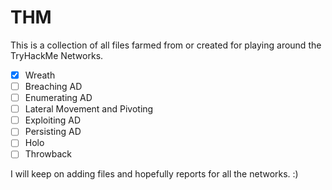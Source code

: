 # THM

This is a collection of all files farmed from or created for playing around the TryHackMe Networks.

- [x] Wreath
- [ ] Breaching AD
- [ ] Enumerating AD
- [ ] Lateral Movement and Pivoting
- [ ] Exploiting AD
- [ ] Persisting AD
- [ ] Holo
- [ ] Throwback

I will keep on adding files and hopefully reports for all the networks. :)
